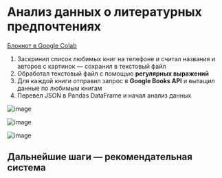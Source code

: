 # Анализ данных о литературных предпочтениях
[Блокнот в Google Colab](https://colab.research.google.com/drive/17aoAqvgPM77rYthhLhrKbK8Ep0K8Xydd?usp=sharing)

1. Заскринил список любимых книг на телефоне и считал названия и авторов с картинок — сохранил в текстовый файл
2. Обработал текстовый файл с помощью **регулярных выражений**
3. Для каждой книги отправил запрос в **Google Books API** и вытащил данные по любимым книгам
4. Перевел JSON в Pandas DataFrame и начал анализ данных

  ![image](https://github.com/zinoviev-tech/books-analytics/assets/140282696/9cbcb0e4-15d2-442b-a3e7-5c11e607b565)

  ![image](https://github.com/zinoviev-tech/books-analytics/assets/140282696/728267a7-2ea8-4cfc-9ffc-0251760442cb)



  ![image](https://github.com/zinoviev-tech/books-analytics/assets/140282696/9ed1c34a-d333-4e55-9f77-e987a773381d)



## Дальнейшие шаги — рекомендательная система
